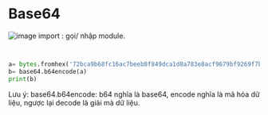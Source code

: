 # Base64  
![image](https://user-images.githubusercontent.com/97203151/220959772-f2ad790c-bd50-4c14-af63-5b32443131a5.png)
import : gọi/ nhập module.  
```Python


a= bytes.fromhex('72bca9b68fc16ac7beeb8f849dca1d8a783e8acf9679bf9269f7bf')
b= base64.b64encode(a)
print(b)


```
Lưu ý: base64.b64encode: b64 nghĩa là base64, encode nghĩa là mã hóa dữ liệu, ngược lại decode là giải mà dữ liệu.
